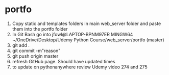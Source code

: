 # portfo

1. Copy static and templates folders in main web_server folder and paste them into the portfo folder
2. In Git Bash go into jfowl@LAPTOP-BPNM97ER MINGW64 ~/OneDrive/Desktop/Udemy Python Course/web_server/portfo (master)
3. git add .
4. git commit -m"reason"
5. git push origin master
6. refresh GitHub page. Should have updated times
7. to update on pythonanywhere review Udemy video 274 and 275
